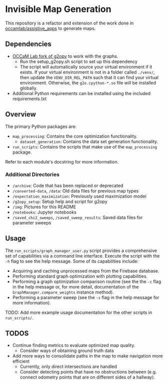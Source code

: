 # Invisible Map Generation

This repository is a refactor and extension of the work done in [occamlab/assistive_apps](https://github.com/occamLab/assistive_apps/tree/summer2018) to generate maps.

## Dependencies

- [OCCaM Lab fork of g2opy](https://github.com/occamLab/g2opy) to work with the graphs.
  - Run the setup_g2opy.sh script to set up this dependency
  - The script will automatically source your virtual environment if it exists. If your virtual environment is not in a folder called `./venv/`, then update the `VENV_DIR_REL_PATH` such that it can find your virtual environment. Otherwise, the `g2o.cpython-*.so` file will be installed globally.
- Additional Python requirements can be installed using the included requirements.txt

## Overview

The primary Python packages are:

- `map_processing`: Contains the core optimization functionality.
  - `dataset_generation`: Contains the data set generation functionality.
- `run_scripts`: Contains the scripts that make use of the `map_processing` package.

Refer to each module's docstring for more information. 

### Additional Directories

- `/archive`: Code that has been replaced or deprecated
- `/converted-data`, `/data`: Old data files for previous map types
- `/expectation_maximization`: Previously used maximization model
- `/g2opy_setup`: Setup help and script for g2opy
- `/img`: Pictures for this README
- `/notebooks`: Jupyter notebooks
- `/saved_chi2_sweeps`, `/saved_sweep_results`: Saved data files for parameter sweeps

## Usage

The `run_scripts/graph_manager_user.py` script provides a comprehensive set of capabilities via a command line interface. Execute the script with the `-h` flag to see the help message. Some of its capabilities include:

- Acquiring and caching unprocessed maps from the Firebase database.
- Performing standard graph optimization with plotting capabilities.
- Performing a graph optimization comparison routine (see the the `-c` flag in the help message or, for more detail, documentation 
  of the `GraphManager.compare_weights` instance method).
- Performing a parameter sweep (see the `-s` flag in the help message for more information).

TODO: Add more example usage documentation for the other scripts in `run_scripts/`.

## TODOS

- Continue finding metrics to evaluate optimized map quality.
  - Consider ways of obtaining ground truth data
- Add more ways to consolidate paths in the map to make navigation more efficient
  - Currently, only direct intersections are handled
  - Consider detecting points that have no obstructions between (e.g. connect odometry points that are on different sides of a hallway).
